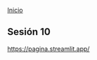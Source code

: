 <!-- No borrar o modificar -->
[Inicio](./index.md)

## Sesión 10 


https://pagina.streamlit.app/





